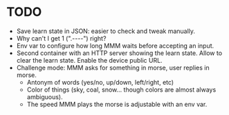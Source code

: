 # TODO

* Save learn state in JSON: easier to check and tweak manually.
* Why can't I get 1 (".----") right?
* Env var to configure how long MMM waits before accepting an input.
* Second container with an HTTP server showing the learn state. Allow to clear
  the learn state. Enable the device public URL.
* Challenge mode: MMM asks for something in morse, user replies in morse.
    * Antonym of words (yes/no, up/down, left/right, etc)
    * Color of things (sky, coal, snow... though colors are almost always
      ambiguous).
    * The speed MMM plays the morse is adjustable with an env var.
